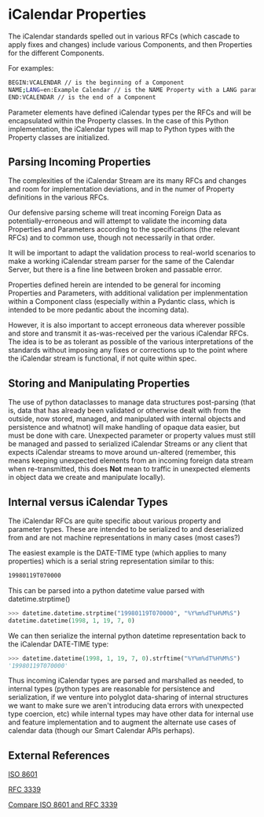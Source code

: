 <!--
 Copyright (C) 2022 Innovate for Vegas Foundation
 
 This file is part of be-smart-calendar-server-py.
 
 be-smart-calendar-server-py is free software: you can redistribute it and/or modify
 it under the terms of the GNU General Public License as published by
 the Free Software Foundation, either version 3 of the License, or
 (at your option) any later version.
 
 be-smart-calendar-server-py is distributed in the hope that it will be useful,
 but WITHOUT ANY WARRANTY; without even the implied warranty of
 MERCHANTABILITY or FITNESS FOR A PARTICULAR PURPOSE.  See the
 GNU General Public License for more details.
 
 You should have received a copy of the GNU General Public License
 along with be-smart-calendar-server-py.  If not, see <http://www.gnu.org/licenses/>.
-->

# iCalendar Properties

The iCalendar standards spelled out in various RFCs (which cascade to apply fixes and changes) include various Components, and then Properties for the different Components.

For examples:

```sh
BEGIN:VCALENDAR // is the beginning of a Component
NAME;LANG=en:Example Calendar // is the NAME Property with a LANG parameter “en” and a property value of “Example Calendar”
END:VCALENDAR // is the end of a Component
```

Parameter elements have defined iCalendar types per the RFCs and will be encapsulated within the Property classes. In the case of this Python implementation, the iCalendar types will map to Python types with the Property classes are initialized.

## Parsing Incoming Properties

The complexities of the iCalendar Stream are its many RFCs and changes and room for implementation deviations, and in the numer of Property definitions in the various RFCs.

Our defensive parsing scheme will treat incoming Foreign Data as potentially-erroneous and will attempt to validate the incoming data Properties and Parameters according to the specifications (the relevant RFCs) and to common use, though not necessarily in that order.

It will be important to adapt the validation process to real-world scenarios to make a working iCalendar stream parser for the same of the Calendar Server, but there is a fine line between broken and passable error.

Properties defined herein are intended to be general for incoming Properties and Parameters, with additional validation per implenmentation within a Component class (especially within a Pydantic class, which is intended to be more pedantic about the incoming data).

However, it is also important to accept erroneous data wherever possible and store and transmit it as-was-received per the various iCalendar RFCs. The idea is to be as tolerant as possible of the various interpretations of the standards without imposing any fixes or corrections up to the point where the iCalendar stream is functional, if not quite within spec.

## Storing and Manipulating Properties

The use of python dataclasses to manage data structures post-parsing (that is, data that has already been validated or otherwise dealt with from the outside, now stored, managed, and manipulated with internal objects and persistence and whatnot) will make handling of opaque data easier, but must be done with care. Unexpected parameter or property values must still be managed and passed to serialized iCalendar Streams or any client that expects iCalendar streams to move around un-altered (remember, this means keeping unexpected elements from an incoming foreign data stream when re-transmitted, this does **Not** mean to traffic in unexpected elements in object data we create and manipulate locally).

## Internal versus iCalendar Types

The iCalendar RFCs are quite specific about various property and parameter types. These are intended to be serialized to and deserialized from and are not machine representations in many cases (most cases?)

The easiest example is the DATE-TIME type (which applies to many properties) which is a serial string representation similar to this:

```sh
19980119T070000
```

This can be parsed into a python datetime value parsed with datetime.strptime()

```python
>>> datetime.datetime.strptime("19980119T070000", "%Y%m%dT%H%M%S")
datetime.datetime(1998, 1, 19, 7, 0)
```

We can then serialize the internal python datetime representation back to the iCalendar DATE-TIME type:

```python
>>> datetime.datetime(1998, 1, 19, 7, 0).strftime("%Y%m%dT%H%M%S")
'19980119T070000'
```

Thus incoming iCalendar types are parsed and marshalled as needed, to internal types (python types are reasonable for persistence and serialization, if we venture into polyglot data-sharing of internal structures we want to make sure we aren't introducing data errors with unexpected type coercion, etc) while internal types may have other data for internal use and feature implementation and to augment the alternate use cases of calendar data (though our Smart Calendar APIs perhaps).

## External References

[ISO 8601](https://en.wikipedia.org/wiki/ISO_8601)

[RFC 3339](https://www.rfc-editor.org/rfc/rfc3339)

[Compare ISO 8601 and RFC 3339](https://ijmacd.github.io/rfc3339-iso8601/)
